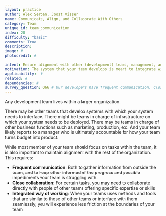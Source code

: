 ```yaml
---
layout: practice
author: Alex Serban, Joost Visser
name: Communicate, Align, and Collaborate With Others
category: Team
unique_id: team_communication
index: 28
difficulty: "basic"
comments: True
description:
image: #
photocredit: #

intent: Ensure alignment with other (development) teams, management, and external stakeholders. #
motivation: The system that your team develops is meant to integrate with other systems within the context of a wider organisation. this requires communication, alignment, and collaboration with others outside the team.#
applicability:  #
related: #
dependencies: #
survey_question: Q66 # Our developers have frequent communication, close collaboration, and integrated way of working with IT operations staff.
---
```


Any development team lives within a larger organization.

There may be other teams that develop systems with which your system needs to interface. There might be teams in charge of infrastructure on which your system needs to be deployed. There may be teams in charge of other business functions such as marketing, production, etc. And your team likely reports to a manager who is ultimately accountable for how your team turns budget into product.

While most member of your team should focus on tasks within the team, it is also important to maintain alignment with the rest of the organization. This requires:
- **Frequent communication**: Both to gather information from outside the team, and to keep other informed of the progress and possible impediments your team is struggling with.
- **Close collaboration**: For certain tasks, you may need to collaborate directly with people of other teams offering specific expertise or skills
- **Integrated way of working**: When your teams uses methods and tools that are similar to those of other teams or interface with them seamlessly, you will experience less friction at the boundaries of your team